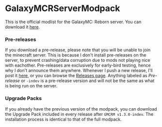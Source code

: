 # GalaxyMCRServerModpack
This is the official modlist for the GalaxyMC: Reborn server. You can download it [here](https://github.com/SeaswimmerTheFsh/GalaxyMCRServerModpack/releases).
### Pre-releases
If you download a pre-release, please note that you will be unable to join the minecraft server. This is because I don't install pre-releases on the server, to prevent crashing/data corruption due to mods not playing nice with eachother. Pre-releases are exclusively for early-bird testing, hence why I don't announce them anywhere. Whenever I push a new release, I'll post it [here](https://discord.gg/wPE5VfBVUM), or you can browse the [Releases page](https://github.com/SeaswimmerTheFsh/GalaxyMCRServerModpack/releases). Anything labeled as *Pre-release* or ``-indev`` is a pre-release version and will not be the same as what is being run on the server.
### Upgrade Packs
If you already have the previous version of the modpack, you can download the Upgrade Pack included in every release after ``GMCRM v1.3.0-indev``. The installation process is identical to that of the full modpack.
